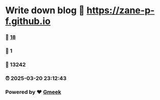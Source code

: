 # Write down blog :link: https://zane-p-f.github.io 
### :page_facing_up: [18](https://zane-p-f.github.io/tag.html) 
### :speech_balloon: 1 
### :hibiscus: 13242 
### :alarm_clock: 2025-03-20 23:12:43 
### Powered by :heart: [Gmeek](https://github.com/Meekdai/Gmeek)
